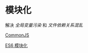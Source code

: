 # 模块化

解决 *全局变量污染*  和 *文件依赖关系混乱*

[CommonJS](%E6%A8%A1%E5%9D%97%E5%8C%96%204c82554b53fe4ba99ce4743943877fe5/CommonJS%20b2644b179e054a76a0d7edcdc90c53b4.md)

[ES6 模块化](%E6%A8%A1%E5%9D%97%E5%8C%96%204c82554b53fe4ba99ce4743943877fe5/ES6%20%E6%A8%A1%E5%9D%97%E5%8C%96%20c7057ce770f6490bb559efcb453eea81.md)